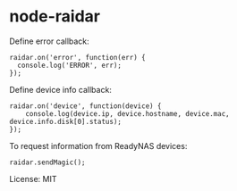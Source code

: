 # node-raidar



Define error callback:

```
raidar.on('error', function(err) {
  console.log('ERROR', err);
});
```



Define device info callback:

```
raidar.on('device', function(device) {
    console.log(device.ip, device.hostname, device.mac,  device.info.disk[0].status);
});
```



To request information from ReadyNAS devices:

```
raidar.sendMagic();
```


License: MIT